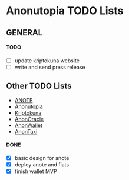 # Anonutopia TODO Lists

## GENERAL

#### TODO


- [ ] update kriptokuna website
- [ ] write and send press release

## Other TODO Lists

- [ANOTE](anote.md)
- [Anonutopia](anonutopia.md)
- [Kriptokuna](kriptokuna.md)
- [AnonOracle](anonoracle.md)
- [AnonWallet](anonwallet.md)
- [AnonTaxi](anontaxi.md)

#### DONE

- [x] basic design for anote
- [x] deploy anote and fiats
- [x] finish wallet MVP
